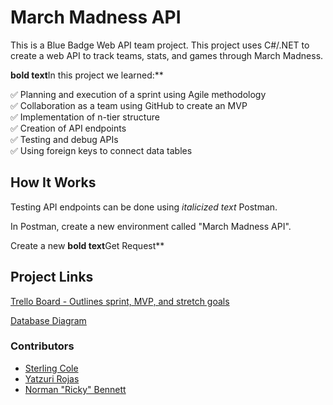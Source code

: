 # March Madness API

This is a Blue Badge Web API team project. This project uses C#/.NET to create
a web API to track teams, stats, and games through March Madness.  

**bold text**In this project we learned:**  

:white_check_mark: Planning and execution of a sprint using Agile methodology  
:white_check_mark: Collaboration as a team using GitHub to create an MVP  
:white_check_mark: Implementation of n-tier structure  
:white_check_mark: Creation of API endpoints  
:white_check_mark: Testing and debug APIs  
:white_check_mark: Using foreign keys to connect data tables  

## How It Works

Testing API endpoints can be done using *italicized text* Postman.  

In Postman, create a new environment called "March Madness API".

Create a new **bold text**Get Request**

## Project Links

[Trello Board - Outlines sprint, MVP, and stretch goals](https://trello.com/b/HdoS2YrE/marchmadnessapi)  

[Database Diagram](https://dbdiagram.io/d/6042461afcdcb6230b22c920)

### Contributors

* [Sterling Cole](https://www.linkedin.com/in/sterling-cole-087381207/)
* [Yatzuri Rojas](https://www.linkedin.com/in/yatzuri-rojas-49939b209/)
* [Norman "Ricky" Bennett](https://www.linkedin.com/in/norman-ricky-bennett/)
